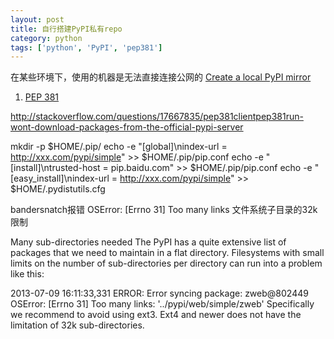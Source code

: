 ```yaml
---
layout: post
title: 自行搭建PyPI私有repo
category: python
tags: ['python', 'PyPI', 'pep381']
---
```


在某些环境下，使用的机器是无法直接连接公网的
[Create a local PyPI mirror](https://aboutsimon.com/2012/02/24/create-a-local-pypi-mirror/)

1. [PEP 381](https://www.python.org/dev/peps/pep-0381/)

http://stackoverflow.com/questions/17667835/pep381clientpep381run-wont-download-packages-from-the-official-pypi-server


mkdir -p $HOME/.pip/
echo -e "[global]\nindex-url = http://xxx.com/pypi/simple" >> $HOME/.pip/pip.conf
echo -e "[install]\ntrusted-host = pip.baidu.com" >> $HOME/.pip/pip.conf
echo -e "[easy_install]\nindex-url = http://xxx.com/pypi/simple" >> $HOME/.pydistutils.cfg

bandersnatch报错
OSError: [Errno 31] Too many links
文件系统子目录的32k限制

Many sub-directories needed
The PyPI has a quite extensive list of packages that we need to maintain in a flat directory. Filesystems with small limits on the number of sub-directories per directory can run into a problem like this:

2013-07-09 16:11:33,331 ERROR: Error syncing package: zweb@802449
OSError: [Errno 31] Too many links: '../pypi/web/simple/zweb'
Specifically we recommend to avoid using ext3. Ext4 and newer does not have the limitation of 32k sub-directories.
